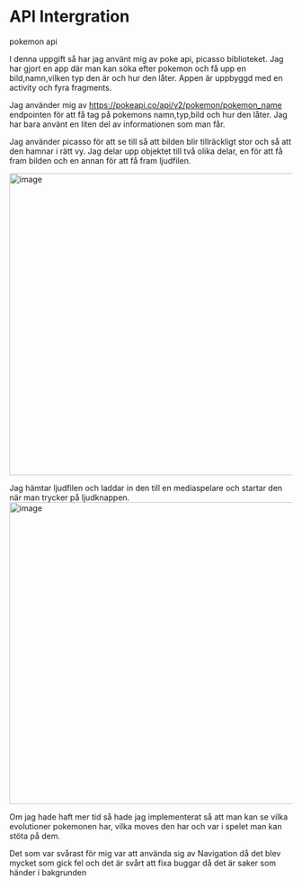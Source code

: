 # API Intergration

pokemon api

I denna uppgift så har jag använt mig av poke api, picasso biblioteket. Jag har gjort en app där man kan söka efter pokemon och få upp en bild,namn,vilken typ den är och hur den låter. Appen är uppbyggd med en activity och fyra fragments.

 Jag använder mig av https://pokeapi.co/api/v2/pokemon/pokemon_name  endpointen för att få tag på pokemons namn,typ,bild och hur den låter. Jag har bara använt en liten del av informationen som man får.

Jag använder picasso för att se till så att bilden blir tillräckligt stor och så att den hamnar i rätt vy. Jag delar upp objektet till två olika delar, en för att få fram bilden och en annan för att få fram ljudfilen. 

<img width="537" alt="image" src="https://github.com/user-attachments/assets/f36023ae-1679-4894-9d3f-a911002658da">


Jag hämtar ljudfilen och laddar in den till en mediaspelare och startar den när man trycker på ljudknappen.
<img width="537" alt="image" src="https://github.com/user-attachments/assets/5b983cff-5f70-4df5-a6be-f5d8aed30cb5">


Om jag hade haft mer tid så hade jag implementerat så att man kan se vilka evolutioner pokemonen har, vilka moves den har och var i spelet man kan stöta på dem.

Det som var svårast för mig var att använda sig av Navigation då det blev mycket som gick fel och det är svårt att fixa buggar då det är saker som händer i bakgrunden 
